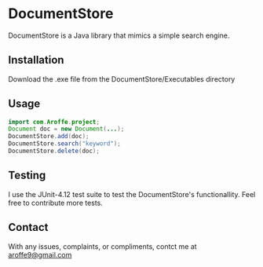# DocumentStore

DocumentStore is a Java library that mimics a simple search engine.

## Installation

Download the .exe file from the DocumentStore/Executables directory

## Usage

```java
import com.Aroffe.project;
Document doc = new Document(...);
DocumentStore.add(doc);
DocumentStore.search("keyword");
DocumentStore.delete(doc);
```

## Testing

I use the JUnit-4.12 test suite to test the DocumentStore's functionallity. Feel free to contribute more tests.

## Contact

With any issues, complaints, or compliments, contct me at aroffe9@gmail.com

